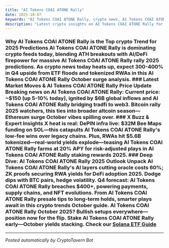 ```yaml
---
title: "AI Tokens COAI ATONE Rally"
date: 2025-10-07
keywords: "AI Tokens COAI ATONE Rally, crypto news, AI Tokens COAI ATONE Rally 2025, AI trends"
description: "Latest crypto insights on AI Tokens COAI ATONE Rally for 2025"
---
```


<!-- Google tag (gtag.js) -->
<script async src="https://www.googletagmanager.com/gtag/js?id=G-DM704YJT90"></script>
<script>
  window.dataLayer = window.dataLayer || [];
  function gtag(){{dataLayer.push(arguments);}}
  gtag('js', new Date());
  gtag('config', 'G-DM704YJT90');
</script>

### Why AI Tokens COAI ATONE Rally is the Top crypto Trend for 2025 Predictions AI Tokens COAI ATONE Rally is dominating crypto feeds today, blending ATH breakouts with AI/DeFi firepower for massive AI Tokens COAI ATONE Rally rally 2025 predictions. As crypto news today heats up, expect 300-400% in Q4 upside from ETF floods and tokenized RWAs in this AI Tokens COAI ATONE Rally October surge analysis. ### Latest Market Moves & AI Tokens COAI ATONE Rally Price Update Breaking news on AI Tokens COAI ATONE Rally: Current price: ~$150 (up 5-10% today), ignited by $6B global inflows and AI Tokens COAI ATONE Rally bridging tradfi to web3. Bitcoin rally 2025 watchers, this ties into broader altcoin season—Ethereum surge October vibes spilling over. ### X Buzz & Expert Insights X heat is real: DePIN infra live: $32M Bee Maps funding on SOL—this catapults AI Tokens COAI ATONE Rally's low-fee wins over legacy chains. Plus, RWAs hit $5.6B tokenized—real-world yields explode—teasing AI Tokens COAI ATONE Rally farms at 20% APY for risk-adjusted plays in AI Tokens COAI ATONE Rally staking rewards 2025. ### Deep Dive: AI Tokens COAI ATONE Rally 2025 Outlook Unpack AI Tokens COAI ATONE Rally's AI layers cutting oracle costs 60%; ZK proofs securing RWA yields for DeFi adoption 2025. Dodge dips with BTC pairs, hedge volatility. Q4 forecast: AI Tokens COAI ATONE Rally breaches $400+, powering payments, supply chains, and NFT evolutions. From AI Tokens COAI ATONE Rally presale tips to long-term holds, smarter plays await in this crypto trends October guide. AI Tokens COAI ATONE Rally October 2025? Bullish setups everywhere—position now for the flip. Stake AI Tokens COAI ATONE Rally early—October yields stacking. Check our [Solana ETF Guide](/posts/solana-etf)

<ins class="adsense" data-ad-client="ca-pub-YOUR_ADSENSE_ID" data-ad-slot="YOUR_AD_SLOT" data-ad-format="auto" style="display:block"></ins>
<script>(adsbygoogle = window.adsbygoogle || []).push({{}});</script>

---
*Posted automatically by CryptoTavern Bot*